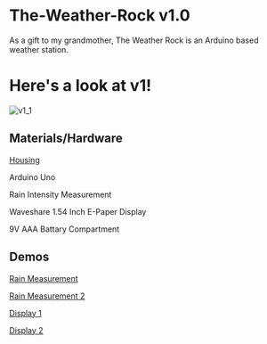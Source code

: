 # The-Weather-Rock v1.0
As a gift to my grandmother, The Weather Rock is an Arduino based weather station.

# Here's a look at v1!
![v1_1](./images/v1_1.png)

## Materials/Hardware
[Housing](https://www.amazon.com/gp/product/B07C97HXX8/ref=ppx_yo_dt_b_asin_title_o01_s00?ie=UTF8&psc=1)

Arduino Uno

Rain Intensity Measurement

Waveshare 1.54 Inch E-Paper Display

9V AAA Battary Compartment


## Demos
[Rain Measurement](https://www.youtube.com/watch?v=nyFkCpdZvac)

[Rain Measurement 2](https://www.youtube.com/watch?v=YlIH1ti4Vy0)

[Display 1](https://www.youtube.com/watch?v=OPaCF-XJhqc)

[Display 2](//https://www.youtube.com/watch?v=UBEhod2wxvE)
